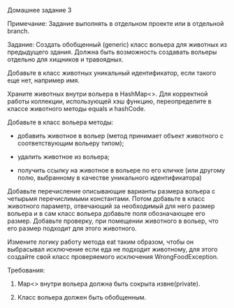 Домашнее задание 3

Примечание: Задание выполнять в отдельном проекте или в отдельной branch.

Задание:
Создать обобщенный (generic) класс вольера для животных из предыдущего здания. Должна быть возможность создавать вольеры отдельно для хищников и травоядных.

Добавьте в класс животных уникальный идентификатор, если такого еще нет, например имя.

Храните животных внутри вольера в HashMap<>. Для корректной работы коллекции, использующей хэш функцию, переопределите в классе животного методы equals и hashCode.

Добавьте в класс вольера методы:

- добавить животное в вольер (метод принимает объект животного с соответствующим вольеру типом);

- удалить животное из вольера;

- получить ссылку на животное в вольере по его кличке (или другому полю, выбранному в качестве уникального идентификатора)

Добавьте перечисление описывающие варианты размера вольера с четырьмя перечислимыми константами. Потом добавьте в класс животного параметр, отвечающий за необходимый для него размер вольера и в сам класс вольера добавьте поля обозначающее его размер. Добавьте проверку, при помещении животного в вольер, что его размер подходит для этого животного.

Измените логику работу метода eat таким образом, чтобы он выбрасывал исключение если еда не подходит животному, для этого создайте свой класс проверяемого исключения WrongFoodException.


Требования:
1) Map<> внутри вольера должна быть сокрыта извне(private).

2) Класс вольера должен быть обобщенным.
